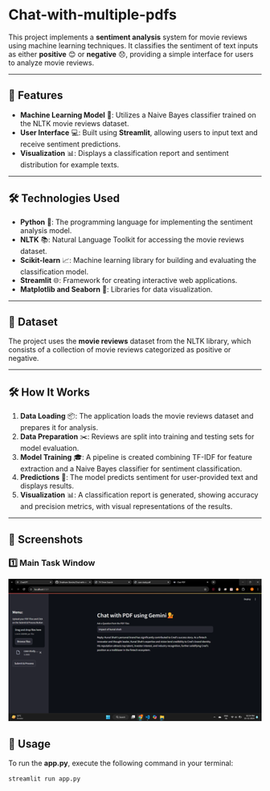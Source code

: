 # Chat-with-multiple-pdfs

This project implements a **sentiment analysis** system for movie reviews using machine learning techniques. It classifies the sentiment of text inputs as either **positive** 😊 or **negative** 😞, providing a simple interface for users to analyze movie reviews.

---

## 🌟 Features

- **Machine Learning Model** 🧠: Utilizes a Naive Bayes classifier trained on the NLTK movie reviews dataset.
- **User Interface** 💻: Built using **Streamlit**, allowing users to input text and receive sentiment predictions.
- **Visualization** 📊: Displays a classification report and sentiment distribution for example texts.

---

## 🛠️ Technologies Used

- **Python** 🐍: The programming language for implementing the sentiment analysis model.
- **NLTK** 📚: Natural Language Toolkit for accessing the movie reviews dataset.
- **Scikit-learn** 📈: Machine learning library for building and evaluating the classification model.
- **Streamlit** 🌐: Framework for creating interactive web applications.
- **Matplotlib and Seaborn** 🎨: Libraries for data visualization.

---

## 🎥 Dataset

The project uses the **movie reviews** dataset from the NLTK library, which consists of a collection of movie reviews categorized as positive or negative.

---

## 🛠️ How It Works

1. **Data Loading** 📦: The application loads the movie reviews dataset and prepares it for analysis.
2. **Data Preparation** ✂️: Reviews are split into training and testing sets for model evaluation.
3. **Model Training** 🎓: A pipeline is created combining TF-IDF for feature extraction and a Naive Bayes classifier for sentiment classification.
4. **Predictions** 🔮: The model predicts sentiment for user-provided text and displays results.
5. **Visualization** 📊: A classification report is generated, showing accuracy and precision metrics, with visual representations of the results.

---

## 📸 Screenshots

### 1️⃣ Main Task Window
![Main Task Window](./screenshots/1.png)

## 🚀 Usage

To run the **app.py**,  execute the following command in your terminal:

```bash
streamlit run app.py
